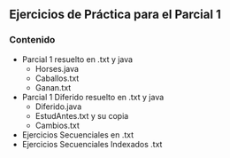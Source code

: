 ## Ejercicios de Práctica para el Parcial 1 

### Contenido
- Parcial 1 resuelto en .txt y java
    - Horses.java
    - Caballos.txt
    - Ganan.txt
- Parcial 1 Diferido resuelto en .txt y java
    - Diferido.java
    - EstudAntes.txt y su copia
    - Cambios.txt
- Ejercicios Secuenciales en .txt
- Ejercicios Secuenciales Indexados .txt